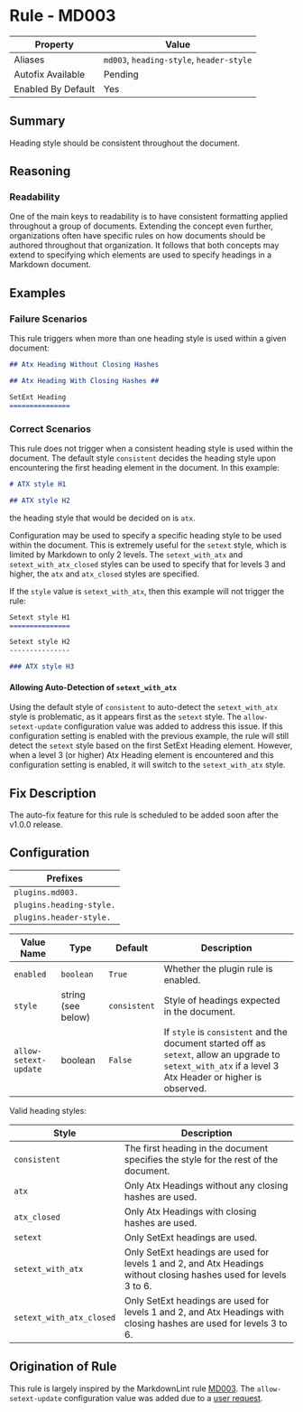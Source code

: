 # Rule - MD003

| Property | Value |
| --- | -- |
| Aliases | `md003`, `heading-style`, `header-style` |
| Autofix Available | Pending |
| Enabled By Default | Yes |

## Summary

Heading style should be consistent throughout the document.

## Reasoning

### Readability

One of the main keys to readability is to have consistent formatting applied
throughout a group of documents.  Extending the concept even further,
organizations often have specific rules on how documents should be authored throughout
that organization.  It follows that both concepts may extend to specifying
which elements are used to specify headings in a Markdown document.

## Examples

### Failure Scenarios

This rule triggers when more than one heading style is used within a given document:

```Markdown
## Atx Heading Without Closing Hashes

## Atx Heading With Closing Hashes ##

SetExt Heading
===============
```

### Correct Scenarios

This rule does not trigger when a consistent heading style is used within
the document.  The default style `consistent` decides the heading style upon
encountering the first heading element in the document.  In this example:

```Markdown
# ATX style H1

## ATX style H2
```

the heading style that would be decided on is `atx`.

Configuration may be used to specify a specific heading style to be used within
the document.  This is extremely useful for the `setext` style, which is limited
by Markdown to only 2 levels.  The `setext_with_atx` and `setext_with_atx_closed`
styles can be used to specify that for levels 3 and higher, the `atx` and
`atx_closed` styles are specified.

If the `style` value is `setext_with_atx`, then this example will not trigger
the rule:

```Markdown
Setext style H1
===============

Setext style H2
---------------

### ATX style H3
```

#### Allowing Auto-Detection of `setext_with_atx`

Using the default style of `consistent` to auto-detect the `setext_with_atx` style
is problematic, as it appears first as the `setext` style.  The `allow-setext-update`
configuration value was added to address this issue.  If this configuration setting
is enabled with the previous example, the rule will still detect the `setext` style
based on the first SetExt Heading element.  However, when a level 3 (or higher)
Atx Heading element is encountered and this configuration setting is enabled, it
will switch to the `setext_with_atx` style.

## Fix Description

The auto-fix feature for this rule is scheduled to be added soon after the v1.0.0
release.

## Configuration

| Prefixes |
| --- |
| `plugins.md003.` |
| `plugins.heading-style.` |
| `plugins.header-style.` |

<!-- pyml disable-num-lines 5 line-length-->
| Value Name | Type | Default | Description |
| -- | -- | -- | -- |
| `enabled` | `boolean` | `True` | Whether the plugin rule is enabled. |
| `style` | string (see below) | `consistent` | Style of headings expected in the document. |
| `allow-setext-update` | boolean | `False` | If `style` is `consistent` and the document started off as `setext`, allow an upgrade to `setext_with_atx` if a level 3 Atx Header or higher is observed. |

Valid heading styles:

<!-- pyml disable-num-lines 8 line-length-->
| Style | Description |
| -- | -- |
| `consistent` | The first heading in the document specifies the style for the rest of the document. |
| `atx` | Only Atx Headings without any closing hashes are used. |
| `atx_closed` | Only Atx Headings with closing hashes are used. |
| `setext` | Only SetExt headings are used. |
| `setext_with_atx` | Only SetExt headings are used for levels 1 and 2, and Atx Headings without closing hashes used for levels 3 to 6.|
| `setext_with_atx_closed` |Only SetExt headings are used for levels 1 and 2, and Atx Headings with closing hashes are used for levels 3 to 6.|

## Origination of Rule

This rule is largely inspired by the MarkdownLint rule
[MD003](https://github.com/DavidAnson/markdownlint/blob/master/doc/Rules.md#md003---heading-style).
The `allow-setext-update` configuration value was added due to a [user request](https://github.com/jackdewinter/pymarkdown/issues/154).
